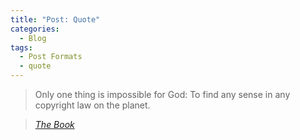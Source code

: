 ```yaml
---
title: "Post: Quote"
categories:
  - Blog
tags:
  - Post Formats
  - quote
---
```


> Only one thing is impossible for God: To find any sense in any copyright law on the planet.
  
> <cite><a href="https://otava.kauppakv.fi/onix/media/1230740.jpg?size=max800&cl=888016&ch=6b599a77bf89985040bb3130e65e9372">The Book</a></cite>
